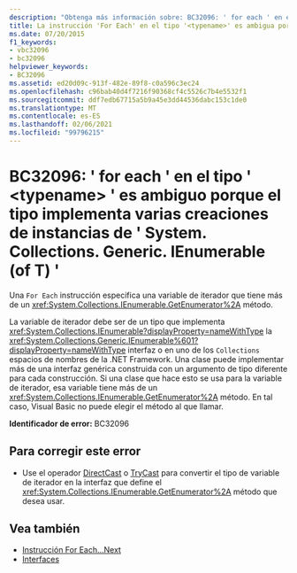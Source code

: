 ```yaml
---
description: "Obtenga más información sobre: BC32096: ' for each ' en el tipo ' <typename> ' es ambiguo porque el tipo implementa varias creaciones de instancias de ' System. Collections. Generic. IEnumerable (of T)"
title: La instrucción 'For Each' en el tipo '<typename>' es ambigua porque el tipo implementa varias creaciones de instancias de 'System.Collections.Generic.IEnumerable(Of T)'
ms.date: 07/20/2015
f1_keywords:
- vbc32096
- bc32096
helpviewer_keywords:
- BC32096
ms.assetid: ed20d09c-913f-482e-89f8-c0a596c3ec24
ms.openlocfilehash: c96bab40d4f7216f90368cf4c5526c7b4e5532f1
ms.sourcegitcommit: ddf7edb67715a5b9a45e3dd44536dabc153c1de0
ms.translationtype: MT
ms.contentlocale: es-ES
ms.lasthandoff: 02/06/2021
ms.locfileid: "99796215"
---
```

# <a name="bc32096-for-each-on-type-typename-is-ambiguous-because-the-type-implements-multiple-instantiations-of-systemcollectionsgenericienumerableof-t"></a>BC32096: ' for each ' en el tipo ' \<typename> ' es ambiguo porque el tipo implementa varias creaciones de instancias de ' System. Collections. Generic. IEnumerable (of T) '

Una `For Each` instrucción especifica una variable de iterador que tiene más de un <xref:System.Collections.IEnumerable.GetEnumerator%2A> método.

 La variable de iterador debe ser de un tipo que implementa <xref:System.Collections.IEnumerable?displayProperty=nameWithType> la <xref:System.Collections.Generic.IEnumerable%601?displayProperty=nameWithType> interfaz o en uno de los `Collections` espacios de nombres de la .NET Framework. Una clase puede implementar más de una interfaz genérica construida con un argumento de tipo diferente para cada construcción. Si una clase que hace esto se usa para la variable de iterador, esa variable tiene más de un <xref:System.Collections.IEnumerable.GetEnumerator%2A> método. En tal caso, Visual Basic no puede elegir el método al que llamar.

 **Identificador de error:** BC32096

## <a name="to-correct-this-error"></a>Para corregir este error

- Use el operador [DirectCast](../operators/directcast-operator.md) o [TryCast](../operators/trycast-operator.md) para convertir el tipo de variable de iterador en la interfaz que define el <xref:System.Collections.IEnumerable.GetEnumerator%2A> método que desea usar.

## <a name="see-also"></a>Vea también

- [Instrucción For Each...Next](../statements/for-each-next-statement.md)
- [Interfaces](../../programming-guide/language-features/interfaces/index.md)
